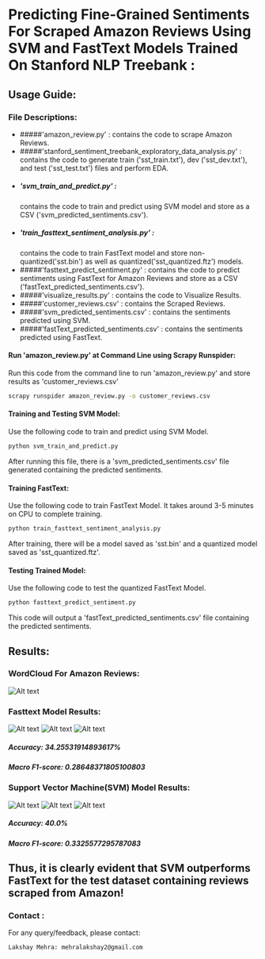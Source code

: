 # Predicting Fine-Grained Sentiments For Scraped Amazon Reviews Using SVM and FastText Models Trained On Stanford NLP Treebank :


## Usage Guide:

### File Descriptions:

* #####'amazon_review.py' :
    contains the code to scrape Amazon Reviews.
* #####'stanford_sentiment_treebank_exploratory_data_analysis.py' :
    contains the code to generate train ('sst_train.txt'), dev ('sst_dev.txt'), and test ('sst_test.txt') files and perform EDA.
* ##### 'svm_train_and_predict.py' :
    contains the code to train and predict using SVM model and store as a CSV ('svm_predicted_sentiments.csv').
* ##### 'train_fasttext_sentiment_analysis.py' :
    contains the code to train FastText model and store non-quantized('sst.bin') as well as quantized('sst_quantized.ftz') models.
* #####'fasttext_predict_sentiment.py' :
    contains the code to predict sentiments using FastText for Amazon Reviews and store as a CSV ('fastText_predicted_sentiments.csv').
* #####'visualize_results.py' :
    contains the code to Visualize Results.
* #####'customer_reviews.csv' : 
    contains the Scraped Reviews.
* #####'svm_predicted_sentiments.csv' :
    contains the sentiments predicted using SVM.
* #####'fastText_predicted_sentiments.csv' :
    contains the sentiments predicted using FastText.

#### Run 'amazon_review.py' at Command Line using Scrapy Runspider:

Run this code from the command line to run 'amazon_review.py' and store results as 'customer_reviews.csv'
```bash
scrapy runspider amazon_review.py -o customer_reviews.csv
```

#### Training and Testing SVM Model:
Use the following code to train and predict using SVM Model.

```bash
python svm_train_and_predict.py
```

After running this file, there is a 'svm_predicted_sentiments.csv' file generated containing the predicted sentiments.

#### Training FastText:
Use the following code to train FastText Model. It takes around 3-5 minutes on CPU to complete training.

```bash
python train_fasttext_sentiment_analysis.py
```

After training, there will be a model saved as 'sst.bin' and a quantized model saved as 'sst_quantized.ftz'.

#### Testing Trained Model:

Use the following code to test the quantized FastText Model.

```bash
python fasttext_predict_sentiment.py
```
This code will output a 'fastText_predicted_sentiments.csv' file containing the predicted sentiments.


## Results:

### WordCloud For Amazon Reviews:
![Alt text](Figure_7.png?raw=true "Figure_7")

### Fasttext Model Results:
![Alt text](Figure_1.png?raw=true "Figure_1")
![Alt text](Figure_2.png?raw=true "Figure_2")
![Alt text](Figure_3.png?raw=true "Figure_3")

##### Accuracy: 34.25531914893617%
##### Macro F1-score: 0.28648371805100803

### Support Vector Machine(SVM) Model Results:
![Alt text](Figure_4.png?raw=true "Figure_4")
![Alt text](Figure_5.png?raw=true "Figure_5")
![Alt text](Figure_6.png?raw=true "Figure_6")

##### Accuracy: 40.0% 
##### Macro F1-score: 0.3325577295787083

## Thus, it is clearly evident that SVM outperforms FastText for the test dataset containing reviews scraped from Amazon!


### Contact :
For any query/feedback, please contact:
```
Lakshay Mehra: mehralakshay2@gmail.com
```

